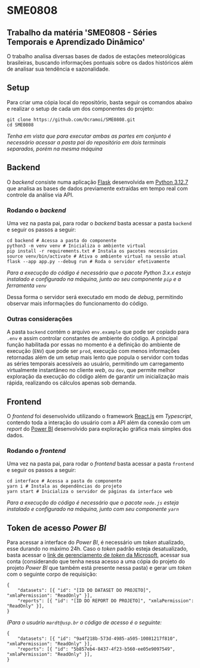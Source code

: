 # SME0808
## Trabalho da matéria 'SME0808 - Séries Temporais e Aprendizado Dinâmico'
O trabalho analisa diversas bases de dados de estações meteorológicas brasileiras, buscando informações pontuais sobre os dados históricos além de analisar sua tendência e sazonalidade.

## Setup
Para criar uma cópia local do repositório, basta seguir os comandos abaixo e realizar o setup de cada um dos componentes do projeto:
```
git clone https://github.com/Ocramoi/SME0808.git
cd SME0808
```
_Tenha em vista que para executar ambas as partes em conjunto é necessário acessar a pasta pai do repositório em dois terminais separados, porém na mesma máquina_

## Backend
O _backend_ consiste numa aplicação [Flask](https://flask.palletsprojects.com/en/stable/ "Flask") desenvolvida em [Python 3.12.7](https://www.python.org/ "Python") que analisa as bases de dados previamente extraídas em tempo real com controle da análise via API.

### Rodando o _backend_
Uma vez na pasta pai, para rodar o _backend_ basta acessar a pasta `backend` e seguir os passos a seguir:
```
cd backend # Acessa a pasta do componente 
python3 -m venv venv # Inicializa o ambiente virtual
pip install -r requirements.txt # Instala os pacotes necessários
source venv/bin/activate # Ativa o ambiente virtual na sessão atual
flask --app app.py --debug run # Roda o servidor efetivamente
```
_Para a execução do código é necessário que o pacote Python 3.x.x esteja instalado e configurado na máquina, junto ao seu componente `pip` e a ferramenta `venv`_

Dessa forma o servidor será executado em modo de _debug_, permitindo observar mais informações do funcionamento do código.

### Outras considerações
A pasta `backend` contém o arquivo `env.example` que pode ser copiado para `.env` e assim controlar constantes de ambiente do código. A principal função habilitada por essas no momento é a definição do ambiente de execução (`ENV`) que pode ser `prod`, execução com menos informações retornadas além de um setup mais lento que popula o servidor com todas as séries temporais acessíveis ao usuário, permitindo um carregamento virtualmente instantâneo no cliente _web_, ou `dev`, que permite melhor exploração da execução do código além de garantir um inicialização mais rápida, realizando os cálculos apenas sob demanda.

## Frontend
O _frontend_ foi desenvolvido utilizando o framework [React.js](https://reactjs.org/ "React") em _Typescript_, contendo toda a interação do usuário com a API além da conexão com um _report_ do [Power BI](https://app.powerbi.com/home "Power BI") desenvolvido para exploração gráfica mais simples dos dados.

### Rodando o _frontend_
Uma vez na pasta pai, para rodar o _frontend_ basta acessar a pasta `frontend` e seguir os passos a seguir:
```
cd interface # Acessa a pasta do componente
yarn i # Instala as dependências do projeto
yarn start # Inicializa o servidor de páginas da interface web
```
_Para a execução do código é necessário que o pacote `node.js` esteja instalado e configurado na máquina, junto com seu componente `yarn`_

## Token de acesso _Power BI_
Para acessar a interface do _Power BI_, é necessário um _token_ atualizado, esse durando no máximo 24h. Caso o _token_ padrão esteja desatualizado, basta acessar o [link de gerenciamento de _token_ da Microsoft](https://learn.microsoft.com/en-us/rest/api/power-bi/embed-token/generate-token#code-try-0 "Link de atualização de token"), acessar sua conta (considerando que tenha nessa acesso a uma cópia do projeto do projeto _Power BI_ que também está presente nessa pasta) e gerar um _token_ com o seguinte corpo de requisição:

```
{
    "datasets": [{ "id": "[ID DO DATASET DO PROJETO]", "xmlaPermission": "ReadOnly" }],
    "reports": [{ "id": "[ID DO REPORT DO PROJETO]", "xmlaPermission": "ReadOnly" }],
}
```

_(Para o usuário `mardt@usp.br` o código de acesso é o seguinte:_
```
{
    "datasets": [{ "id": "9a4f218b-573d-4985-a505-10081217f810", "xmlaPermission": "ReadOnly" }],
    "reports": [{ "id": "5b857eb4-8437-4f23-b560-ee05e9097549", "xmlaPermission": "ReadOnly" }],
}
```
